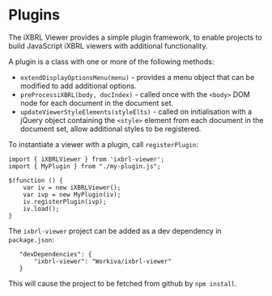 # Plugins

The iXBRL Viewer provides a simple plugin framework, to enable projects to
build JavaScript iXBRL viewers with additional functionality.

A plugin is a class with one or more of the following methods:

* `extendDisplayOptionsMenu(menu)` - provides a menu object that can be modified to add additional options.
* `preProcessiXBRL(body, docIndex)` - called once with the `<body>` DOM node for each document in the document set.
* `updateViewerStyleElements(styleElts)` - called on initialisation with a jQuery object containing the `<style>` element from each document in the document set, allow additional styles to be registered.

To instantiate a viewer with a plugin, call `registerPlugin`:

```
import { iXBRLViewer } from 'ixbrl-viewer';
import { MyPlugin } from "./my-plugin.js";

$(function () {
    var iv = new iXBRLViewer();
    var ivp = new MyPlugin(iv);
    iv.registerPlugin(ivp);
    iv.load();
}
```

The `ixbrl-viewer` project can be added as a dev dependency in `package.json`:

```
   "devDependencies": {
       "ixbrl-viewer": "Workiva/ixbrl-viewer"
   }
```

This will cause the project to be fetched from github by `npm install`.

